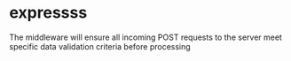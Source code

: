 # expressss
The middleware will ensure all incoming POST requests to the server meet specific data validation criteria before processing
